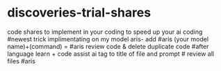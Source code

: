 # discoveries-trial-shares
code shares to implement in your coding to speed up your ai coding
#newest trick implimentating on my model aris- add  #aris (your model name)+(command) = #aris review code & delete duplicate code
#after language learn + code assist ai
tag to title of file and prompt # review all files #aris
